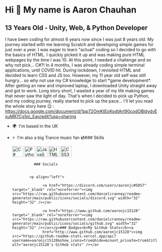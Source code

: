 Hi 👋 My name is Aaron Chauhan
==============================

13 Years Old - Unity, Web, & Python Developer
---------------------------------------------

I have been coding for almost 6 years now since I was just 8 years old. My journey started with me learning Scratch and developing simple games for just over a year. I was eager to learn "actual" coding so I decided to go with the basics of HTML. I quickly picked it up and was making pure HTML webpages by the time I was 10. At this point, I needed a challenge and so why not pick... C#?! In 4 months, I was already coding simple terminal applications, until COVID hit. During lockdown, I revisited HTML and decided to learn CSS and JS too. However, my 11 year old self was still hungry... so why not use my C# knowledge to start \*game development\*. After getting an new and improved laptop, I downloaded Unity straight away and got to work. Long story short, I wasted a year of my life making games that never saw the light of day. That's when I decided to pick up Python, and my coding journey, really started to pick up the pace... I'll let you read the whole story here 😉 : https://docs.google.com/document/d/1pp72OmKtEoKodtArt90codOBIdydvExuMR7Cg1q\_Eao/edit?usp=sharing

*   🌍  I'm based in the UK
*   ⚡  I'm also a big Trance music fan 💿### Skills<p align="left">
                                <a href="https://docs.microsoft.com/en-us/dotnet/csharp/" target="_blank" rel="noreferrer"><img src="https://raw.githubusercontent.com/danielcranney/readme-generator/main/public/icons/skills/csharp-colored.svg" width="36" height="36" alt="C#" /></a>
                                <a href="https://www.python.org/" target="_blank" rel="noreferrer"><img src="https://raw.githubusercontent.com/danielcranney/readme-generator/main/public/icons/skills/python-colored.svg" width="36" height="36" alt="Python" /></a>
                                <a href="https://developer.mozilla.org/en-US/docs/Web/JavaScript" target="_blank" rel="noreferrer"><img src="https://raw.githubusercontent.com/danielcranney/readme-generator/main/public/icons/skills/javascript-colored.svg" width="36" height="36" alt="JavaScript" /></a>
                                <a href="https://developer.mozilla.org/en-US/docs/Glossary/HTML5" target="_blank" rel="noreferrer"><img src="https://raw.githubusercontent.com/danielcranney/readme-generator/main/public/icons/skills/html5-colored.svg" width="36" height="36" alt="HTML5" /></a>
                                <a href="https://www.w3.org/TR/CSS/#css" target="_blank" rel="noreferrer"><img src="https://raw.githubusercontent.com/danielcranney/readme-generator/main/public/icons/skills/css3-colored.svg" width="36" height="36" alt="CSS3" /></a>
                    </p>
                    
                  ### Socials
                  
                  
                <p align="left">
                          
                      <a href="https://discord.com/users/aaronjc#5057" target="_blank" rel="noreferrer"><img src="https://raw.githubusercontent.com/danielcranney/readme-generator/main/public/icons/socials/discord.svg" width="32" height="32" /></a>
                          
                      <a href="https://www.github.com/aaronjc15128" target="_blank" rel="noreferrer"><img src="https://raw.githubusercontent.com/danielcranney/readme-generator/main/public/icons/socials/github.svg" width="32" height="32" /></a></p>### Badges<b>My GitHub Stats</b><a
                      href="http://www.github.com/aaronjc15128"><img src="https://github-readme-stats.vercel.app/api?username=aaronjc15128&show_icons=true&hide=&count_private=true&title_color=0891b2&text_color=ffffff&icon_color=0891b2&bg_color=0f172a&hide_border=true&show_icons=true" alt="aaronjc15128's GitHub stats" /></a>
